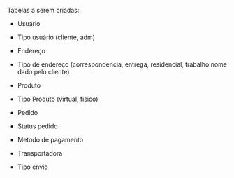 Tabelas a serem criadas:

- Usuário
- Tipo usuário (cliente, adm)
- Endereço
- Tipo de endereço (correspondencia, entrega, residencial, trabalho nome dado pelo cliente)


- Produto
- Tipo Produto (virtual, fisico)


- Pedido
- Status pedido
- Metodo de pagamento
- Transportadora
- Tipo envio




